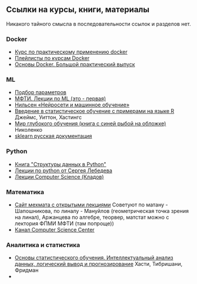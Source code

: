 ## Ссылки на курсы, книги, материалы

Никакого тайного смысла в последовательности ссылок и разделов нет.


### Docker
- [Курс по практическому применению docker](https://www.youtube.com/watch?v=Lu1ziKbQYIQ)
- [Плейлисты по курсам Docker](https://youtube.com/channel/UCAKBEk-i-irZSLWnhUfguwg)
- [Основы Docker. Большой практический выпуск](https://youtu.be/QF4ZF857m44)


### ML

- [Подбор параметров](https://habr.com/ru/company/ruvds/blog/488342/?) 
- [МФТИ. Лекции по ML (это - первая)](https://www.youtube.com/watch?v=74Kd-rNxSm0)
- [Нильсен «Нейросети и машинное обучение»](https://habr.com/ru/post/456738/)
- [Введение в статистическое обучение с примерами на языке R](https://www.labirint.ru/books/534138/) Джеймс, Уиттон, Хастингс
- [Мир глубокого обучения (книга с синей рыбой на обложке)](https://vk.com/wall-51126445_20257?ysclid=l1rndgztaj) Николенко
- [sklearn русская документация](https://scikit-learn.ru)


### Python
- [Книга "Структуры данных в Python"](https://dmkpress.com/catalog/computer/programming/python/978-5-93700-110-8/)
- [Лекции по python от Сергея Лебедева](https://www.youtube.com/playlist?list=PLDCK7Cej1W41mQF59GHGkeEyAsF37_LuP)
- [Лекции Computer Science (Кладов)](https://youtu.be/-py9GXvJk6A)


### Математика
- [Сайт мехмата с открытыми лекциями](https://opt.mipt.ru/) Советуют по матану - Шапошникова, по линалу - Мануйлов (геометрическая точка зрения на линал), Аржанцева по алгебре, теорвер, матстат можно с лектория ФПМИ МФТИ (там попроще))
- [Канал Computer Science Center](https://www.youtube.com/channel/UC0YHNueF-3Nh3uQT0P4YQZw)


### Аналитика и статистика
- [Основы статистического обучения. Интеллектуальный анализ данных, логический вывод и прогнозирование](https://www.labirint.ru/books/755680/) Хасти, Тибришани, Фридман
- 
